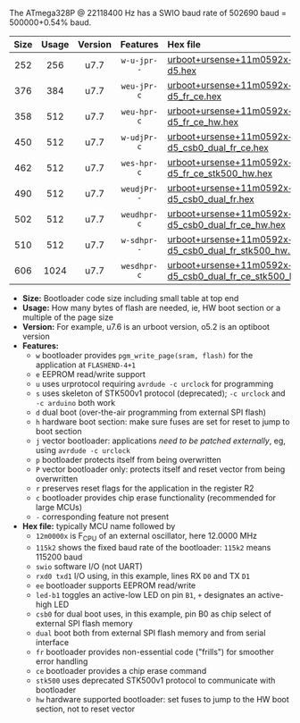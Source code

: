 The ATmega328P @ 22118400 Hz has a SWIO baud rate of 502690 baud = 500000+0.54% baud.

|Size|Usage|Version|Features|Hex file|
|:-:|:-:|:-:|:-:|:--|
|252|256|u7.7|`w-u-jpr--`|[urboot+ursense+11m0592x++250k0_swio_rxd0_txd1_led-d5.hex](https://raw.githubusercontent.com/stefanrueger/urboot.hex/main/boards/ursense/external_oscillator/fcpu+11m0592_Hz/br++250k0_bps/urboot+ursense+11m0592x++250k0_swio_rxd0_txd1_led-d5.hex)|
|376|384|u7.7|`weu-jPr-c`|[urboot+ursense+11m0592x++250k0_swio_rxd0_txd1_ee_led-d5_fr_ce.hex](https://raw.githubusercontent.com/stefanrueger/urboot.hex/main/boards/ursense/external_oscillator/fcpu+11m0592_Hz/br++250k0_bps/urboot+ursense+11m0592x++250k0_swio_rxd0_txd1_ee_led-d5_fr_ce.hex)|
|358|512|u7.7|`weu-hpr-c`|[urboot+ursense+11m0592x++250k0_swio_rxd0_txd1_ee_led-d5_fr_ce_hw.hex](https://raw.githubusercontent.com/stefanrueger/urboot.hex/main/boards/ursense/external_oscillator/fcpu+11m0592_Hz/br++250k0_bps/urboot+ursense+11m0592x++250k0_swio_rxd0_txd1_ee_led-d5_fr_ce_hw.hex)|
|450|512|u7.7|`w-udjPr-c`|[urboot+ursense+11m0592x++250k0_swio_rxd0_txd1_led-d5_csb0_dual_fr_ce.hex](https://raw.githubusercontent.com/stefanrueger/urboot.hex/main/boards/ursense/external_oscillator/fcpu+11m0592_Hz/br++250k0_bps/urboot+ursense+11m0592x++250k0_swio_rxd0_txd1_led-d5_csb0_dual_fr_ce.hex)|
|462|512|u7.7|`wes-hpr-c`|[urboot+ursense+11m0592x++250k0_swio_rxd0_txd1_ee_led-d5_fr_ce_stk500_hw.hex](https://raw.githubusercontent.com/stefanrueger/urboot.hex/main/boards/ursense/external_oscillator/fcpu+11m0592_Hz/br++250k0_bps/urboot+ursense+11m0592x++250k0_swio_rxd0_txd1_ee_led-d5_fr_ce_stk500_hw.hex)|
|490|512|u7.7|`weudjPr--`|[urboot+ursense+11m0592x++250k0_swio_rxd0_txd1_ee_led-d5_csb0_dual_fr.hex](https://raw.githubusercontent.com/stefanrueger/urboot.hex/main/boards/ursense/external_oscillator/fcpu+11m0592_Hz/br++250k0_bps/urboot+ursense+11m0592x++250k0_swio_rxd0_txd1_ee_led-d5_csb0_dual_fr.hex)|
|502|512|u7.7|`weudhpr-c`|[urboot+ursense+11m0592x++250k0_swio_rxd0_txd1_ee_led-d5_csb0_dual_fr_ce_hw.hex](https://raw.githubusercontent.com/stefanrueger/urboot.hex/main/boards/ursense/external_oscillator/fcpu+11m0592_Hz/br++250k0_bps/urboot+ursense+11m0592x++250k0_swio_rxd0_txd1_ee_led-d5_csb0_dual_fr_ce_hw.hex)|
|510|512|u7.7|`w-sdhpr--`|[urboot+ursense+11m0592x++250k0_swio_rxd0_txd1_led-d5_csb0_dual_fr_stk500_hw.hex](https://raw.githubusercontent.com/stefanrueger/urboot.hex/main/boards/ursense/external_oscillator/fcpu+11m0592_Hz/br++250k0_bps/urboot+ursense+11m0592x++250k0_swio_rxd0_txd1_led-d5_csb0_dual_fr_stk500_hw.hex)|
|606|1024|u7.7|`wesdhpr-c`|[urboot+ursense+11m0592x++250k0_swio_rxd0_txd1_ee_led-d5_csb0_dual_fr_ce_stk500_hw.hex](https://raw.githubusercontent.com/stefanrueger/urboot.hex/main/boards/ursense/external_oscillator/fcpu+11m0592_Hz/br++250k0_bps/urboot+ursense+11m0592x++250k0_swio_rxd0_txd1_ee_led-d5_csb0_dual_fr_ce_stk500_hw.hex)|

- **Size:** Bootloader code size including small table at top end
- **Usage:** How many bytes of flash are needed, ie, HW boot section or a multiple of the page size
- **Version:** For example, u7.6 is an urboot version, o5.2 is an optiboot version
- **Features:**
  + `w` bootloader provides `pgm_write_page(sram, flash)` for the application at `FLASHEND-4+1`
  + `e` EEPROM read/write support
  + `u` uses urprotocol requiring `avrdude -c urclock` for programming
  + `s` uses skeleton of STK500v1 protocol (deprecated); `-c urclock` and `-c arduino` both work
  + `d` dual boot (over-the-air programming from external SPI flash)
  + `h` hardware boot section: make sure fuses are set for reset to jump to boot section
  + `j` vector bootloader: applications *need to be patched externally*, eg, using `avrdude -c urclock`
  + `p` bootloader protects itself from being overwritten
  + `P` vector bootloader only: protects itself and reset vector from being overwritten
  + `r` preserves reset flags for the application in the register R2
  + `c` bootloader provides chip erase functionality (recommended for large MCUs)
  + `-` corresponding feature not present
- **Hex file:** typically MCU name followed by
  + `12m0000x` is F<sub>CPU</sub> of an external oscillator, here 12.0000 MHz
  + `115k2` shows the fixed baud rate of the bootloader: `115k2` means 115200 baud
  + `swio` software I/O (not UART)
  + `rxd0 txd1` I/O using, in this example, lines RX `D0` and TX `D1`
  + `ee` bootloader supports EEPROM read/write
  + `led-b1` toggles an active-low LED on pin `B1`, `+` designates an active-high LED
  + `csb0` for dual boot uses, in this example, pin B0 as chip select of external SPI flash memory
  + `dual` boot both from external SPI flash memory and from serial interface
  + `fr` bootloader provides non-essential code ("frills") for smoother error handling
  + `ce` bootloader provides a chip erase command
  + `stk500` uses deprecated STK500v1 protocol to communicate with bootloader
  + `hw` hardware supported bootloader: set fuses to jump to the HW boot section, not to reset vector
